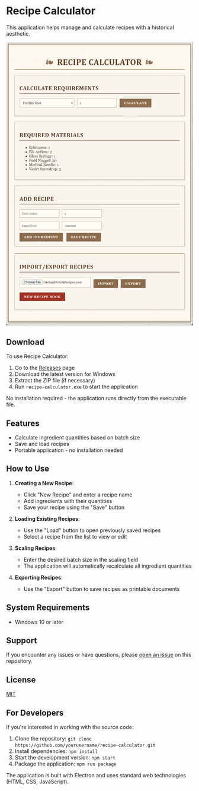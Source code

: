 # Recipe Calculator

This application helps manage and calculate recipes with a historical aesthetic.

![Recipe Calculator Screenshot](docs/recipe-calculator_LLaqFwcpHM.png)

## Download

To use Recipe Calculator:

1. Go to the [Releases](https://github.com/yourusername/recipe-calculator/releases) page
2. Download the latest version for Windows
3. Extract the ZIP file (if necessary)
4. Run `recipe-calculator.exe` to start the application

No installation required - the application runs directly from the executable file.

## Features

- Calculate ingredient quantities based on batch size
- Save and load recipes
- Portable application - no installation needed

## How to Use

1. **Creating a New Recipe**:
   - Click "New Recipe" and enter a recipe name
   - Add ingredients with their quantities
   - Save your recipe using the "Save" button

2. **Loading Existing Recipes**:
   - Use the "Load" button to open previously saved recipes
   - Select a recipe from the list to view or edit

3. **Scaling Recipes**:
   - Enter the desired batch size in the scaling field
   - The application will automatically recalculate all ingredient quantities

4. **Exporting Recipes**:
   - Use the "Export" button to save recipes as printable documents

## System Requirements

- Windows 10 or later

## Support

If you encounter any issues or have questions, please [open an issue](https://github.com/yourusername/recipe-calculator/issues) on this repository.

## License

[MIT](LICENSE)

## For Developers

If you're interested in working with the source code:

1. Clone the repository: `git clone https://github.com/yourusername/recipe-calculator.git`
2. Install dependencies: `npm install`
3. Start the development version: `npm start`
4. Package the application: `npm run package`

The application is built with Electron and uses standard web technologies (HTML, CSS, JavaScript).


